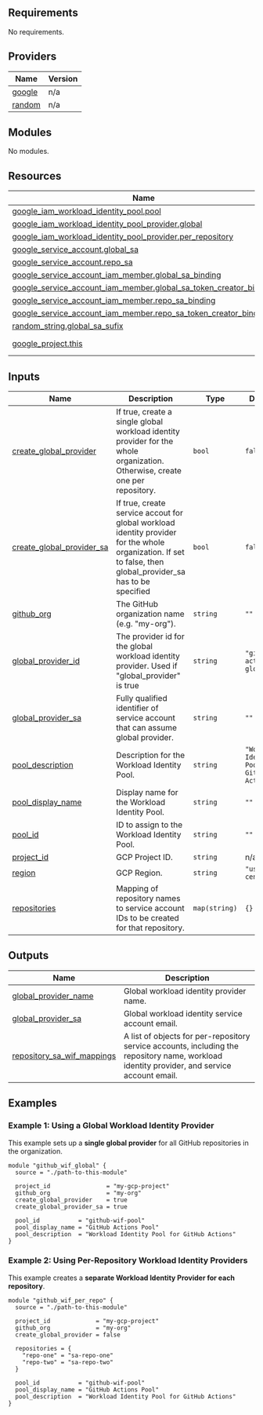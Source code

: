 ## Requirements

No requirements.

## Providers

| Name | Version |
|------|---------|
| <a name="provider_google"></a> [google](#provider\_google) | n/a |
| <a name="provider_random"></a> [random](#provider\_random) | n/a |

## Modules

No modules.

## Resources

| Name | Type |
|------|------|
| [google_iam_workload_identity_pool.pool](https://registry.terraform.io/providers/hashicorp/google/latest/docs/resources/iam_workload_identity_pool) | resource |
| [google_iam_workload_identity_pool_provider.global](https://registry.terraform.io/providers/hashicorp/google/latest/docs/resources/iam_workload_identity_pool_provider) | resource |
| [google_iam_workload_identity_pool_provider.per_repository](https://registry.terraform.io/providers/hashicorp/google/latest/docs/resources/iam_workload_identity_pool_provider) | resource |
| [google_service_account.global_sa](https://registry.terraform.io/providers/hashicorp/google/latest/docs/resources/service_account) | resource |
| [google_service_account.repo_sa](https://registry.terraform.io/providers/hashicorp/google/latest/docs/resources/service_account) | resource |
| [google_service_account_iam_member.global_sa_binding](https://registry.terraform.io/providers/hashicorp/google/latest/docs/resources/service_account_iam_member) | resource |
| [google_service_account_iam_member.global_sa_token_creator_binding](https://registry.terraform.io/providers/hashicorp/google/latest/docs/resources/service_account_iam_member) | resource |
| [google_service_account_iam_member.repo_sa_binding](https://registry.terraform.io/providers/hashicorp/google/latest/docs/resources/service_account_iam_member) | resource |
| [google_service_account_iam_member.repo_sa_token_creator_binding](https://registry.terraform.io/providers/hashicorp/google/latest/docs/resources/service_account_iam_member) | resource |
| [random_string.global_sa_sufix](https://registry.terraform.io/providers/hashicorp/random/latest/docs/resources/string) | resource |
| [google_project.this](https://registry.terraform.io/providers/hashicorp/google/latest/docs/data-sources/project) | data source |

## Inputs

| Name | Description | Type | Default | Required |
|------|-------------|------|---------|:--------:|
| <a name="input_create_global_provider"></a> [create\_global\_provider](#input\_create\_global\_provider) | If true, create a single global workload identity provider for the whole organization. Otherwise, create one per repository. | `bool` | `false` | no |
| <a name="input_create_global_provider_sa"></a> [create\_global\_provider\_sa](#input\_create\_global\_provider\_sa) | If true, create service accout for global workload identity provider for the whole organization. If set to false, then global\_provider\_sa has to be specified | `bool` | `false` | no |
| <a name="input_github_org"></a> [github\_org](#input\_github\_org) | The GitHub organization name (e.g. "my-org"). | `string` | `""` | no |
| <a name="input_global_provider_id"></a> [global\_provider\_id](#input\_global\_provider\_id) | The provider id for the global workload identity provider. Used if "global\_provider" is true | `string` | `"github-actions-global"` | no |
| <a name="input_global_provider_sa"></a> [global\_provider\_sa](#input\_global\_provider\_sa) | Fully qualified identifier of service account that can assume global provider. | `string` | `""` | no |
| <a name="input_pool_description"></a> [pool\_description](#input\_pool\_description) | Description for the Workload Identity Pool. | `string` | `"Workload Identity Pool for GitHub Actions"` | no |
| <a name="input_pool_display_name"></a> [pool\_display\_name](#input\_pool\_display\_name) | Display name for the Workload Identity Pool. | `string` | `""` | no |
| <a name="input_pool_id"></a> [pool\_id](#input\_pool\_id) | ID to assign to the Workload Identity Pool. | `string` | `""` | no |
| <a name="input_project_id"></a> [project\_id](#input\_project\_id) | GCP Project ID. | `string` | n/a | yes |
| <a name="input_region"></a> [region](#input\_region) | GCP Region. | `string` | `"us-central1"` | no |
| <a name="input_repositories"></a> [repositories](#input\_repositories) | Mapping of repository names to service account IDs to be created for that repository. | `map(string)` | `{}` | no |

## Outputs

| Name | Description |
|------|-------------|
| <a name="output_global_provider_name"></a> [global\_provider\_name](#output\_global\_provider\_name) | Global workload identity provider name. |
| <a name="output_global_provider_sa"></a> [global\_provider\_sa](#output\_global\_provider\_sa) | Global workload identity service account email. |
| <a name="output_repository_sa_wif_mappings"></a> [repository\_sa\_wif\_mappings](#output\_repository\_sa\_wif\_mappings) | A list of objects for per-repository service accounts, including the repository name, workload identity provider, and service account email. |





## Examples

### Example 1: Using a Global Workload Identity Provider
This example sets up a **single global provider** for all GitHub repositories in the organization.

```hcl
module "github_wif_global" {
  source = "./path-to-this-module"

  project_id                = "my-gcp-project"
  github_org                = "my-org"
  create_global_provider    = true
  create_global_provider_sa = true

  pool_id           = "github-wif-pool"
  pool_display_name = "GitHub Actions Pool"
  pool_description  = "Workload Identity Pool for GitHub Actions"
}
```

### Example 2: Using Per-Repository Workload Identity Providers
This example creates a **separate Workload Identity Provider for each repository**.

```hcl
module "github_wif_per_repo" {
  source = "./path-to-this-module"

  project_id             = "my-gcp-project"
  github_org             = "my-org"
  create_global_provider = false

  repositories = {
    "repo-one" = "sa-repo-one"
    "repo-two" = "sa-repo-two"
  }

  pool_id           = "github-wif-pool"
  pool_display_name = "GitHub Actions Pool"
  pool_description  = "Workload Identity Pool for GitHub Actions"
}
```
